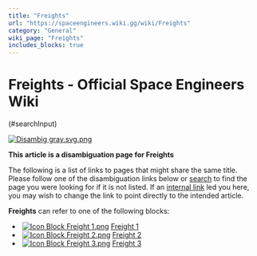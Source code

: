 ```yaml
---
title: "Freights"
url: "https://spaceengineers.wiki.gg/wiki/Freights"
category: "General"
wiki_page: "Freights"
includes_blocks: true
---
```


# Freights - Official Space Engineers Wiki

(#searchInput)

[![Disambig gray.svg.png](https://spaceengineers.wiki.gg/images/thumb/Disambig_gray.svg.png/50px-Disambig_gray.svg.png?6d33b7)](https://spaceengineers.wiki.gg/wiki/File:Disambig_gray.svg.png)

**This article is a disambiguation page for Freights**

The following is a list of links to pages that might share the same title.  
Please follow one of the disambiguation links below or [search](https://spaceengineers.wiki.gg/wiki/Special:Search "Special:Search") to find the page you were looking for if it is not listed. If an [internal link](https://spaceengineers.wiki.gg/wiki/Special:WhatLinksHere/Freights "Special:WhatLinksHere/Freights") led you here, you may wish to change the link to point directly to the intended article.

**Freights** can refer to one of the following blocks:

*    [![Icon Block Freight 1.png](https://spaceengineers.wiki.gg/images/thumb/Icon_Block_Freight_1.png/21px-Icon_Block_Freight_1.png?311795)](https://spaceengineers.wiki.gg/wiki/Freight_1 "Freight 1") [Freight 1](https://spaceengineers.wiki.gg/wiki/Freight_1 "Freight 1")
*    [![Icon Block Freight 2.png](https://spaceengineers.wiki.gg/images/thumb/Icon_Block_Freight_2.png/21px-Icon_Block_Freight_2.png?e86d06)](https://spaceengineers.wiki.gg/wiki/Freight_2 "Freight 2") [Freight 2](https://spaceengineers.wiki.gg/wiki/Freight_2 "Freight 2")
*    [![Icon Block Freight 3.png](https://spaceengineers.wiki.gg/images/thumb/Icon_Block_Freight_3.png/21px-Icon_Block_Freight_3.png?2c52c0)](https://spaceengineers.wiki.gg/wiki/Freight_3 "Freight 3") [Freight 3](https://spaceengineers.wiki.gg/wiki/Freight_3 "Freight 3")